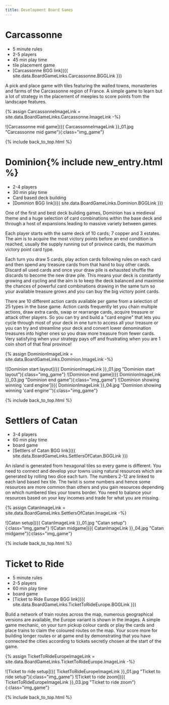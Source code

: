 ```yaml
---
title: Development Board Games
---
```


# Carcassonne

* 5 minute rules
* 2-5 players
* 45 min play time
* tile placement game
* [Carcassonne BGG link]({{ site.data.BoardGameLinks.Carcassonne.BGGLink }})

A pick and place game with tiles featuring the walled towns, monasteries and farms of the Carcassonne region of France.
A simple game to learn but a lot of strategy in the placement of meeples to score points from the landscape features.

{% assign CarcassonneImageLink = site.data.BoardGameLinks.Carcassonne.ImageLink -%}

![Carcassonne mid game]({{ CarcassonneImageLink }}_01.jpg "Carcassonne mid game"){:class="img_game"}

{% include back_to_top.html %}

# Dominion{% include new_entry.html %}

* 2-4 players
* 30 min play time
* Card based deck building
* [Dominion BGG link]({{ site.data.BoardGameLinks.Dominion.BGGLink }})

One of the first and best deck building games, Dominion has a medieval theme and a huge selection of card combinations within the base deck and through a host of expansions leading to massive variety between games.

Each player starts with the same deck of 10 cards; 7 copper and 3 estates.
The aim is to acquire the most victory points before an end condition is reached, usually the supply running out of province cards, the maximum victory point card type.

Each turn you draw 5 cards, play action cards following rules on each card and then spend any treasure cards from that hand to buy other cards.
Discard all used cards and once your draw pile is exhausted shuffle the discards to become the new draw pile.
This means your deck is constantly growing and cycling and the aim is to keep the deck balanced and maximise the chances of powerful card combinations drawing in the same turn so your available treasure grows and you can buy the big victory point cards.

There are 10 different action cards available per game from a selection of 25 types in the base game.
Action cards frequently let you chain multiple actions, draw extra cards, swap or rearrange cards, acquire treasure or attack other players.
So you can try and build a "card engine" that lets you cycle through most of your deck in one turn to access all your treasure or you can try and streamline your deck and convert lower denomination treasures into higher ones so you draw more treasure from fewer cards.
Very satisfying when your strategy pays off and frustrating when you are 1 coin short of that final province!

{% assign DominionImageLink = site.data.BoardGameLinks.Dominion.ImageLink -%}

![Dominion start layout]({{ DominionImageLink }}_01.jpg "Dominion start layout"){:class="img_game"}
![Dominion end game]({{ DominionImageLink }}_03.jpg "Dominion end game"){:class="img_game"}
![Dominion showing winning 'card engine']({{ DominionImageLink }}_04.jpg "Dominion showing winning 'card engine'"){:class="img_game"}

{% include back_to_top.html %}

# Settlers of Catan

* 3-4 players
* 60 min play time
* board game
* [Settlers of Catan BGG link]({{ site.data.BoardGameLinks.SettlersOfCatan.BGGLink }})

An island is generated from hexagonal tiles so every game is different.
You need to connect and develop your towns using natural resources which are generated by rolling two dice each turn.
The numbers 2-12 are linked to each land based hex tile.
The twist is some numbers and hence some resources are more common than others and you gain resources depending on which numbered tiles your towns border.
You need to balance your resources based on your key incomes and trade for what you are missing.

{% assign CatanImageLink = site.data.BoardGameLinks.SettlersOfCatan.ImageLink -%}

![Catan setup]({{ CatanImageLink }}_01.jpg "Catan setup"){:class="img_game"}
![Catan midgame]({{ CatanImageLink }}_04.jpg "Catan midgame"){:class="img_game"}

{% include back_to_top.html %}

# Ticket to Ride

* 5 minute rules
* 2-5 players
* 60 min play time
* board game
* [Ticket to Ride Europe BGG link]({{ site.data.BoardGameLinks.TicketToRideEurope.BGGLink }})

Build a network of train routes across the map, numerous geographical versions are available, the Europe variant is shown in the images.
A simple game mechanic, on your turn pickup colour cards or play the cards and place trains to claim the coloured routes on the map.
Your score more for building longer routes or at game end by demonstrating that you have connected the cities according to tickets secretly chosen at the start of the game.

{% assign TicketToRideEuropeImageLink = site.data.BoardGameLinks.TicketToRideEurope.ImageLink -%}

![Ticket to ride setup]({{ TicketToRideEuropeImageLink }}_01.jpg "Ticket to ride setup"){:class="img_game"}
![Ticket to ride zoom]({{ TicketToRideEuropeImageLink }}_03.jpg "Ticket to ride zoom"){:class="img_game"}

{% include back_to_top.html %}
